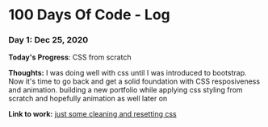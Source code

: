 # 100 Days Of Code - Log

### Day 1: Dec 25, 2020

**Today's Progress**: CSS from scratch

**Thoughts:** I was doing well with css until I was introduced to bootstrap. Now it's time to go back and get a solid foundation with CSS resposiveness and animation. building a new portfolio while applying css styling from scratch and hopefully animation as well later on

**Link to work:** [just some cleaning and resetting css](https://github.com/samergain/animations/commit/bce93aaa73fd0ccd77e5cabab18fc1e98019ee36)

